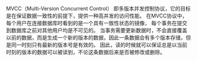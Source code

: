 MVCC（Multi-Version Concurrent Control）
即多版本并发控制协议，它的目标是在保证数据一致性的前提下，提供一种高并发的访问性能。
在MVCC协议中，每个用户在连接数据库时看到的是一个具有一致性状态的镜像，
每个事务在提交到数据库之前对其他用户均是不可见的。
当事务需要更新数据时，不会直接覆盖以前的数据，而是生成一个新的版本的数据，因此一条数据会有多个版本存储，但是同一时刻只有最新的版本号是有效的。
因此，读的时候就可以保证总是以当前时刻的版本的数据可以被读到，不论这条数据后来是否被修改或删除。


